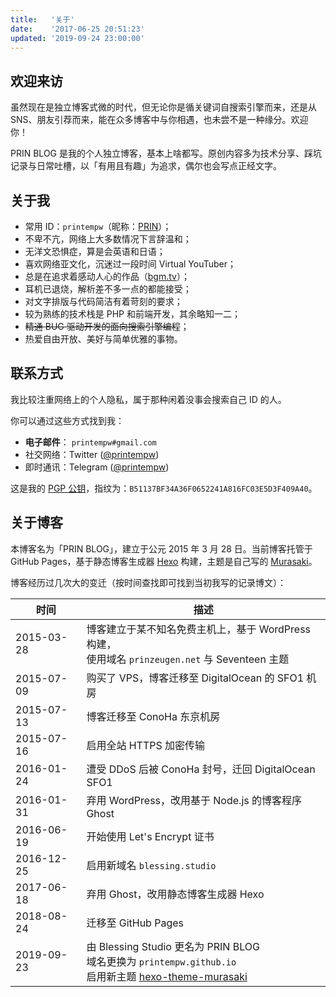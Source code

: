 ```yaml
---
title:   '关于'
date:    '2017-06-25 20:51:23'
updated: '2019-09-24 23:00:00'
---
```


<style>.post-title, .post-meta { display: none; } code { word-break: break-word; }</style>

## 欢迎来访

虽然现在是独立博客式微的时代，但无论你是循关键词自搜索引擎而来，还是从 SNS、朋友引荐而来，能在众多博客中与你相遇，也未尝不是一种缘分。欢迎你！

PRIN BLOG 是我的个人独立博客，基本上啥都写。原创内容多为技术分享、踩坑记录与日常吐槽，以「有用且有趣」为追求，偶尔也会写点正经文字。

## 关于我

- 常用 ID：`printempw`（昵称：[PRIN](https://blessing.studio/new-nickname-prin/)）；
- 不卑不亢，网络上大多数情况下言辞温和；
- 无洋文恐惧症，算是会英语和日语；
- 喜欢网络亚文化，沉迷过一段时间 Virtual YouTuber；
- 总是在追求着感动人心的作品（[bgm.tv](https://bgm.tv/user/printempw)）；
- 耳机已退烧，解析差不多一点的都能接受；
- 对文字排版与代码简洁有着苛刻的要求；
- 较为熟练的技术栈是 PHP 和前端开发，其余略知一二；
- ~~精通 BUG 驱动开发的面向搜索引擎编程~~；
- 热爱自由开放、美好与简单优雅的事物。

## 联系方式

我比较注重网络上的个人隐私，属于那种闲着没事会搜索自己 ID 的人。

你可以通过这些方式找到我：

- **电子邮件**： `printempw#gmail.com`
- 社交网络：Twitter ([@printempw](https://twitter.com/printempw))
- 即时通讯：Telegram ([@printempw](https://t.me/printempw))

这是我的 [PGP 公钥](https://gist.github.com/printempw/5150ddd62a62a4ff4060bbec1fddc04a)，指纹为：`B51137BF34A36F0652241A816FC03E5D3F409A40`。

## 关于博客

本博客名为「PRIN BLOG」，建立于公元 2015 年 3 月 28 日。当前博客托管于 GitHub Pages，基于静态博客生成器 [Hexo](https://hexo.io/) 构建，主题是自己写的 [Murasaki](https://github.com/printempw/hexo-theme-murasaki/)。

博客经历过几次大的变迁（按时间查找即可找到当初我写的记录博文）：

| 时间       | 描述                                                         |
| ---------- | ------------------------------------------------------------ |
| 2015-03-28 | 博客建立于某不知名免费主机上，基于 WordPress 构建，<br />使用域名 `prinzeugen.net` 与 Seventeen 主题 |
| 2015-07-09 | 购买了 VPS，博客迁移至 DigitalOcean 的 SFO1 机房             |
| 2015-07-13 | 博客迁移至 ConoHa 东京机房                                   |
| 2015-07-16 | 启用全站 HTTPS 加密传输                                      |
| 2016-01-24 | 遭受 DDoS 后被 ConoHa 封号，迁回 DigitalOcean SFO1           |
| 2016-01-31 | 弃用 WordPress，改用基于 Node.js 的博客程序 Ghost            |
| 2016-06-19 | 开始使用 Let's Encrypt 证书                                  |
| 2016-12-25 | 启用新域名 `blessing.studio`                                 |
| 2017-06-18 | 弃用 Ghost，改用静态博客生成器 Hexo                          |
| 2018-08-24 | 迁移至 GitHub Pages                                          |
| 2019-09-23 | 由 Blessing Studio 更名为 PRIN BLOG<br />域名更换为 `printempw.github.io`<br />启用新主题 [hexo-theme-murasaki](https://github.com/printempw/hexo-theme-murasaki/) |
